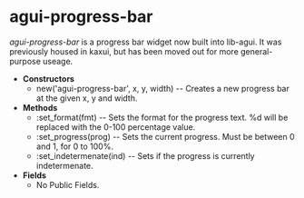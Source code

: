 agui-progress-bar
=================

_agui-progress-bar_ is a progress bar widget now built into lib-agui. It was previously housed in kaxui, but has been moved out for more general-purpose useage.

  * **Constructors**
  	* new('agui-progress-bar', x, y, width) -- Creates a new progress bar at the given x, y and width.
  * **Methods**
  	* :set_format(fmt) -- Sets the format for the progress text. %d will be replaced with the 0-100 percentage value.
  	* :set_progress(prog) -- Sets the current progress. Must be between 0 and 1, for 0 to 100%.
  	* :set_indetermenate(ind) -- Sets if the progress is currently indetermenate.
  * **Fields**
  	* No Public Fields.
